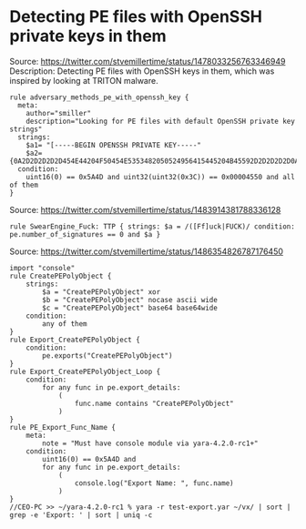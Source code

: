 # Detecting PE files with OpenSSH private keys in them

Source: https://twitter.com/stvemillertime/status/1478033256763346949
Description: Detecting PE files with OpenSSH keys in them, which was inspired
by looking at TRITON malware.

```yara
rule adversary_methods_pe_with_openssh_key {
  meta:
    author="smiller"
    description="Looking for PE files with default OpenSSH private key strings"
  strings:
    $a1= "[-----BEGIN OPENSSH PRIVATE KEY-----"
    $a2= {0A2D2D2D2D2D454E44204F50454E5353482050524956415445204B45592D2D2D2D2D0A257373682D}
  condition:
    uint16(0) == 0x5A4D and uint32(uint32(0x3C)) == 0x00004550 and all of them
}
```

Source: https://twitter.com/stvemillertime/status/1483914381788336128

```import "pe"
rule SwearEngine_Fuck: TTP { strings: $a = /([Ff]uck|FUCK)/ condition: pe.number_of_signatures == 0 and $a }
```


Source: https://twitter.com/stvemillertime/status/1486354826787176450

```import "pe"
import "console"
rule CreatePEPolyObject {
    strings:
        $a = "CreatePEPolyObject" xor
        $b = "CreatePEPolyObject" nocase ascii wide
        $c = "CreatePEPolyObject" base64 base64wide
    condition:
        any of them
}
rule Export_CreatePEPolyObject {
    condition:
        pe.exports("CreatePEPolyObject")
}
rule Export_CreatePEPolyObject_Loop {
    condition:
        for any func in pe.export_details:
            (
                func.name contains "CreatePEPolyObject"
            )
}
rule PE_Export_Func_Name {
    meta:
        note = "Must have console module via yara-4.2.0-rc1+"
    condition:
        uint16(0) == 0x5A4D and
        for any func in pe.export_details:
            (
                console.log("Export Name: ", func.name)
            )
}
//CEO-PC >> ~/yara-4.2.0-rc1 % yara -r test-export.yar ~/vx/ | sort | grep -e 'Export: ' | sort | uniq -c  
```